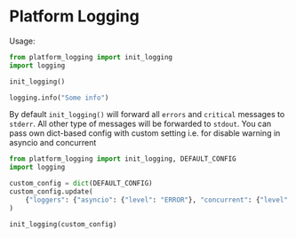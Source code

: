 # Platform Logging

Usage:
```python
from platform_logging import init_logging
import logging

init_logging()

logging.info("Some info")
```

By default `init_logging()` will forward all `errors` and `critical` messages to `stderr`. All other type of messages will be forwarded to `stdout`.
You can pass own dict-based config with custom setting i.e. for disable warning in asyncio and concurrent 

```python
from platform_logging import init_logging, DEFAULT_CONFIG
import logging

custom_config = dict(DEFAULT_CONFIG)
custom_config.update(
    {"loggers": {"asyncio": {"level": "ERROR"}, "concurrent": {"level": "ERROR"}}}
)

init_logging(custom_config)    
```